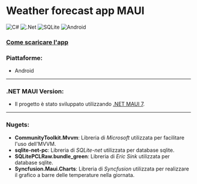 # Weather forecast app MAUI

![C#](https://img.shields.io/badge/c%23-%23239120.svg?style=for-the-badge&logo=c-sharp&logoColor=white)
![.Net](https://img.shields.io/badge/.NET-5C2D91?style=for-the-badge&logo=.net&logoColor=white)
![SQLite](https://img.shields.io/badge/sqlite-%2307405e.svg?style=for-the-badge&logo=sqlite&logoColor=white)
![Android](https://img.shields.io/badge/Android-3DDC84?style=for-the-badge&logo=android&logoColor=white)
### [Come scaricare l'app](https://github.com/GiorgioCitterio/WeatherForecastAppMAUI/wiki)
### Piattaforme:
- Android
---
### .NET MAUI Version:
- Il progetto è stato sviluppato utilizzando [.NET MAUI 7](https://learn.microsoft.com/en-us/dotnet/maui/whats-new/dotnet-7?view=net-maui-7.0).
---
### Nugets:
- **CommunityToolkit.Mvvm**: Libreria di *Microsoft* utilizzata per facilitare l'uso dell'MVVM.
- **sqlite-net-pc**: Libreria di *SQLite-net* utilizzata per database sqlite.
- **SQLitePCLRaw.bundle_green**: Libreria di *Eric Sink* utilizzata per database sqlite.
- **Syncfusion.Maui.Charts**: Libreria di *Syncfusion* utilizzata per realizzare il grafico a barre delle temperature nella giornata.
